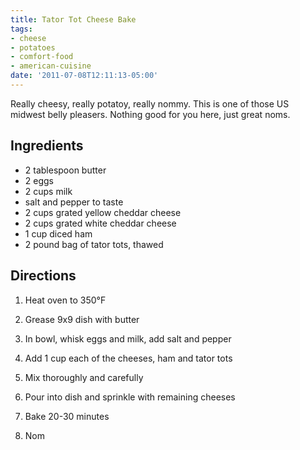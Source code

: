 ```yaml
---
title: Tator Tot Cheese Bake
tags:
- cheese
- potatoes
- comfort-food
- american-cuisine
date: '2011-07-08T12:11:13-05:00'
---
```

Really cheesy, really potatoy, really nommy. This is one of those US
midwest belly pleasers. Nothing good for you here, just great noms.

## Ingredients

* 2 tablespoon butter
* 2 eggs
* 2 cups milk
* salt and pepper to taste
* 2 cups grated yellow cheddar cheese
* 2 cups grated white cheddar cheese
* 1 cup diced ham
* 2 pound bag of tator tots, thawed


## Directions

1.  Heat oven to 350°F

1.  Grease 9x9 dish with butter

1.  In bowl, whisk eggs and milk, add salt and pepper

1.  Add 1 cup each of the cheeses, ham and tator tots

1.  Mix thoroughly and carefully

1.  Pour into dish and sprinkle with remaining cheeses

1.  Bake 20-30 minutes

1.  Nom

